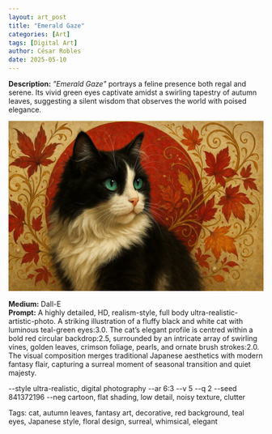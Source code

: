 ```yaml
---
layout: art_post
title: "Emerald Gaze"
categories: [Art]
tags: [Digital Art]
author: César Robles
date: 2025-05-10
---
```

**Description:** *"Emerald Gaze"* portrays a feline presence both regal and serene. Its vivid green eyes captivate amidst a swirling tapestry of autumn leaves, suggesting a silent wisdom that observes the world with poised elegance.

![Emerald Gaze](/imag/digital_art/emerald_gaze.jpg)

**Medium:** Dall-E\
**Prompt:** A highly detailed, HD, realism-style, full body ultra-realistic-artistic-photo. A striking illustration of a fluffy black and white cat with luminous teal-green eyes:3.0. The cat’s elegant profile is centred within a bold red circular backdrop:2.5, surrounded by an intricate array of swirling vines, golden leaves, crimson foliage, pearls, and ornate brush strokes:2.0. The visual composition merges traditional Japanese aesthetics with modern fantasy flair, capturing a surreal moment of seasonal transition and quiet majesty.

--style ultra-realistic, digital photography --ar 6:3 --v 5 --q 2 --seed 841372196 --neg cartoon, flat shading, low detail, noisy texture, clutter

Tags: cat, autumn leaves, fantasy art, decorative, red background, teal eyes, Japanese style, floral design, surreal, whimsical, elegant